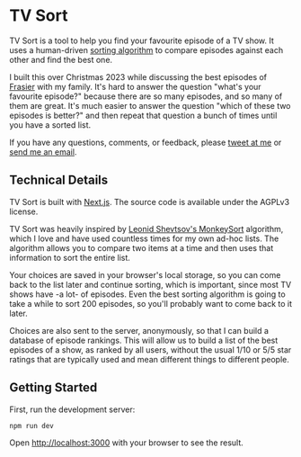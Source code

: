 # TV Sort

TV Sort is a tool to help you find your favourite episode of a TV show. It uses a human-driven [sorting algorithm](https://en.wikipedia.org/wiki/Sorting_algorithm) to compare episodes against each other and find the best one.

I built this over Christmas 2023 while discussing the best episodes of [Frasier](https://en.wikipedia.org/wiki/Frasier) with my family. It's hard to answer the question "what's your favourite episode?" because there are so many episodes, and so many of them are great. It's much easier to answer the question "which of these two episodes is better?" and then repeat that question a bunch of times until you have a sorted list.

If you have any questions, comments, or feedback, please [tweet at me](https://twitter.com/pocketarc) or [send me an email](mailto:hello@pocketarc.com).

## Technical Details

TV Sort is built with [Next.js](https://nextjs.org/). The source code is available under the AGPLv3 license.

TV Sort was heavily inspired by [Leonid Shevtsov's MonkeySort](https://leonid.shevtsov.me/post/a-human-driven-sort-algorithm-monkeysort/) algorithm, which I love and have used countless times for my own ad-hoc lists. The algorithm allows you to compare two items at a time and then uses that information to sort the entire list.

Your choices are saved in your browser's local storage, so you can come back to the list later and continue sorting, which is important, since most TV shows have -a lot- of episodes. Even the best sorting algorithm is going to take a while to sort 200 episodes, so you'll probably want to come back to it later.

Choices are also sent to the server, anonymously, so that I can build a database of episode rankings. This will allow us to build a list of the best episodes of a show, as ranked by all users, without the usual 1/10 or 5/5 star ratings that are typically used and mean different things to different people.

## Getting Started

First, run the development server:

```bash
npm run dev
```

Open [http://localhost:3000](http://localhost:3000) with your browser to see the result.